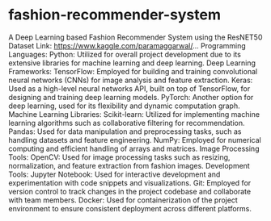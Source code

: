 # fashion-recommender-system
A Deep Learning based Fashion Recommender System using the ResNET50
Dataset Link: https://www.kaggle.com/paramaggarwal/...
Programming Languages:
Python: Utilized for overall project development due to its extensive libraries for machine learning and deep learning.
Deep Learning Frameworks:
TensorFlow: Employed for building and training convolutional neural networks (CNNs) for image analysis and feature extraction.
Keras: Used as a high-level neural networks API, built on top of TensorFlow, for designing and training deep learning models.
PyTorch: Another option for deep learning, used for its flexibility and dynamic computation graph.
Machine Learning Libraries:
Scikit-learn: Utilized for implementing machine learning algorithms such as collaborative filtering for recommendation.
Pandas: Used for data manipulation and preprocessing tasks, such as handling datasets and feature engineering.
NumPy: Employed for numerical computing and efficient handling of arrays and matrices.
Image Processing Tools:
OpenCV: Used for image processing tasks such as resizing, normalization, and feature extraction from fashion images.
Development Tools:
Jupyter Notebook: Used for interactive development and experimentation with code snippets and visualizations.
Git: Employed for version control to track changes in the project codebase and collaborate with team members.
Docker: Used for containerization of the project environment to ensure consistent deployment across different platforms.
